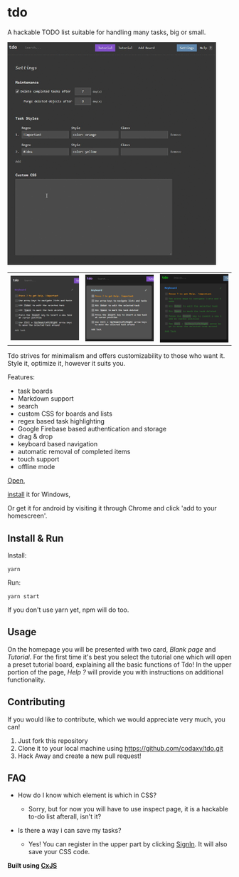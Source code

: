 # tdo

A hackable TODO list suitable for handling many tasks, big or small.

<img src="/assets/example-sped_up_2x.gif" title="Example" height="500" />


|     |     |     |
| --- | --- | --- |
| <img src="/assets/original-cropped.jpg" title="Default look" width="200" /> | <img src="assets/tdo-contrast-card_view-cropped.png" title="Contrast look" width="200" /> | <img src="/assets/tdo-hacker-cropped.png" title="Matrix look" width="200" /> | <img src="/assets/tdo-light-card_view-cropped.png" title="Light look" width="200" /> |

Tdo strives for minimalism and offers customizability to those who want it. Style it, optimize it, however it suits you. 

Features:

- task boards
- Markdown support
- search
- custom CSS for boards and lists
- regex based task highlighting
- Google Firebase based authentication and storage
- drag & drop
- keyboard based navigation
- automatic removal of completed items
- touch support
- offline mode

[Open](https://tdo.cxjs.io),

[install](https://github.com/codaxy/tdo/releases/tag/1.0.0) it for Windows,

Or get it for android by visiting it through Chrome and click 'add to your homescreen'.


## Install & Run

Install:
```
yarn
```    
Run:
```
yarn start    
```

If you don't use yarn yet, npm will do too.

## Usage

On the homepage you will be presented with two card, *Blank page* and *Tutorial*. For the first time it's best you select the tutorial one which will open a preset tutorial board, explaining all the basic functions of Tdo! In the upper portion of the page, *Help ?* will provide you with instructions on additional functionality.


## Contributing

If you would like to contribute, which we would appreciate very much, you can!
1. Just fork this repository
2. Clone it to your local machine using https://github.com/codaxy/tdo.git
3. Hack Away and create a new pull request!


## FAQ

- How do I know which element is which in CSS?
    - Sorry, but for now you will have to use inspect page, it is a hackable to-do list afterall, isn't it?

- Is there a way i can save my tasks?
    - Yes! You can register in the upper part by clicking [SignIn](https://tdo.cxjs.io/signIn). It will also save your CSS code.




**Built using [CxJS](https://cxjs.io)**

